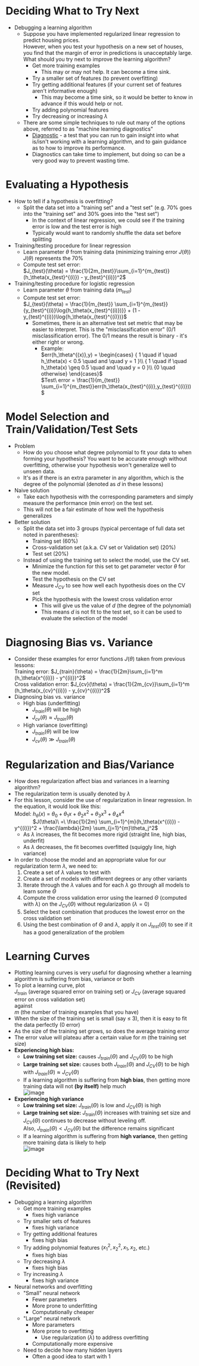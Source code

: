 # Deciding What to Try Next
- Debugging a learning algorithm
  - Suppose you have implemented regularized linear regression to predict housing prices.<br/>
    However, when you test your hypothesis on a new set of houses, you find that the margin of error in predictions is unacceptably large.<br/>
    What should you try next to improve the learning algorithm?
    - Get more training examples
      - This may or may not help. It can become a time sink.
    - Try a smaller set of features (to prevent overfitting)
    - Try getting additional features (if your current set of features aren't informative enough)
      - This may become a time sink, so it would be better to know in advance if this would help or not.
    - Try adding polynomial features
    - Try decreasing or increasing $\lambda$
  - There are some simple techniques to rule out many of the options above, referred to as "machine learning diagnostics"
    - <u>Diagnostic</u> - a test that you can run to gain insight into what is/isn't working with a learning algorithm, and to gain guidance as to how to improve its performance.
    - Diagnostics can take time to implement, but doing so can be a very good way to prevent wasting time.

# Evaluating a Hypothesis
- How to tell if a hypothesis is overfitting?
  - Split the data set into a "training set" and a "test set" (e.g. 70% goes into the "training set" and 30% goes into the "test set")
    - In the context of linear regression, we could see if the training error is low and the test error is high
    - Typically would want to randomly shuffle the data set before splitting
- Training/testing procedure for linear regression
  - Learn parameter $\theta$ from training data (minimizing training error $J(\theta)$)
    $J(\theta)$ represents the 70%
  - Compute test set error:<br/>
    $J_{test}(\theta) = \frac{1}{2m_{test}}\sum_{i=1}^{m_{test}}(h_\theta(x_{test}^{(i)}) - y_{test}^{(i)})^2$
- Training/testing procedure for logistic regression
  - Learn parameter $\theta$ from training data ($m_{test}$)
  - Compute test set error:<br/>
    $J_{test}(\theta) = \frac{1}{m_{test}} \sum_{i=1}^{m_{test}}{y_{test}^{(i)}\log{h_\theta(x_{test}^{(i)})}} + (1 - y_{test}^{(i)})\log{h_\theta(x_{test}^{(i)})}$
    - Sometimes, there is an alternative test set metric that may be easier to interpret. This is the "misclassification error" (0/1 misclassification error). The 0/1 means the result is binary - it's either right or wrong.
      - Example:<br/>
        $err(h_\theta^{(x)},y) = \begin{cases}
        {
          1 \quad if \quad h_\theta(x) < 0.5 \quad and \quad y = 1
        }\\
        {
          1 \quad if \quad h_\theta(x) \geq 0.5 \quad and \quad y = 0
        }\\
        {0 \quad otherwise}
        \end{cases}$<br/>
        $Test\ error = \frac{1}{m_{test}} \sum_{i=1}^{m_{test}}err(h_\theta(x_{test}^{(i)},y_{test}^{(i)}))$

# Model Selection and Train/Validation/Test Sets
- Problem
  - How do you choose what degree polynomial to fit your data to when forming your hypothesis? You want to be accurate enough without overfitting, otherwise your hypothesis won't generalize well to unseen data.
  - It's as if there is an extra parameter in any algorithm, which is the degree of the polynomial (denoted as $d$ in these lessons)
- Naive solution
  - Take each hypothesis with the corresponding parameters and simply measure the performance (min error) on the test set.
  - This will not be a fair estimate of how well the hypothesis generalizes
- Better solution
  - Split the data set into 3 groups (typical percentage of full data set noted in parentheses):
    - Training set (60%)
    - Cross-validation set (a.k.a. CV set or Validation set) (20%)
    - Test set (20%)
  - Instead of using the training set to select the model, use the CV set.
    - Minimize the function for this set to get parameter vector $\theta$ for the new model.
    - Test the hypothesis on the CV set
    - Measure $J_{CV}$ to see how well each hypothesis does on the CV set
    - Pick the hypothesis with the lowest cross validation error
      - This will give us the value of $d$ (the degree of the polynomial)
      - This means $d$ is not fit to the test set, so it can be used to evaluate the selection of the model

# Diagnosing Bias vs. Variance
- Consider these examples for error functions $J(\theta)$ taken from previous lessons:<br/>
  Training error: $J_{train}(\theta) = \frac{1}{2m}\sum_{i=1}^m (h_\theta(x^{(i)}) - y^{(i)})^2$<br/>
  Cross validation error: $J_{cv}(\theta) = \frac{1}{2m_{cv}}\sum_{i=1}^m (h_\theta(x_{cv}^{(i)}) - y_{cv}^{(i)})^2$
- Diagnosing bias vs. variance
  - High bias (underfitting)
    - $J_{train}(\theta)$ will be high
    - $J_{cv}(\theta) \approx J_{train}(\theta)$
  - High variance (overfitting)
    - $J_{train}(\theta)$ will be low
    - $J_{cv}(\theta) \gg J_{train}(\theta)$

# Regularization and Bias/Variance
- How does regularization affect bias and variances in a learning algorithm?
- The regularization term is usually denoted by $\lambda$
- For this lesson, consider the use of regularization in linear regression. In the equation, it would look like this:<br/>
  Model: $h_\theta(x)\ =\ \theta_0 + \theta_1x + \theta_2x^2 + \theta_3x^3 + \theta_4x^4$<br/>
  &emsp;&emsp;&emsp;&ensp;$J(\theta)\ =\ \frac{1}{2m} \sum_{i=1}^{m}(h_\theta(x^{(i)}) - y^{(i)})^2 + \frac{\lambda}{2m} \sum_{j=1}^{m}\theta_j^2$
  - As $\lambda$ increases, the fit becomes more rigid (straight line, high bias, underfit)
  - As $\lambda$ decreases, the fit becomes overfitted (squiggly line, high variance)
- In order to choose the model and an appropriate value for our regularization term $\lambda$, we need to:
  1. Create a set of $\lambda$ values to test with
  2. Create a set of models with different degrees or any other variants
  3. Iterate through the $\lambda$ values and for each $\lambda$  go through all models to learn some $\Theta$
  4. Compute the cross validation error using the learned $\Theta$ (computed with $\lambda$) on the $J_{CV}(\Theta)$ without regularization ($\lambda = 0$)
  5. Select the best combination that produces the lowest error on the cross validation set
  6. Using the best combination of $\Theta$ and $\lambda$, apply it on $J_{test}(\Theta)$ to see if it has a good generalization of the problem

# Learning Curves
- Plotting learning curves is very useful for diagnosing whether a learning algorithm is suffering from bias, variance or both
- To plot a learning curve, plot<br/>
  $J_{train}$ (average squared error on training set) or $J_{CV}$ (average squared error on cross validation set)<br/>
  against<br/>
  $m$ (the number of training examples that you have)
- When the size of the training set is small (say &leq; 3), then it is easy to fit the data perfectly (0 error)
- As the size of the training set grows, so does the average training error
- The error value will plateau after a certain value for $m$ (the training set size)
- **Experiencing high bias:**
  - **Low training set size:** causes $J_{train}(\Theta)$ and $J_{CV}(\Theta)$ to be high
  - **Large training set size:** causes both $J_{train}(\Theta)$ and $J_{CV}(\Theta)$ to be high with $J_{train}(\Theta) \approx J_{CV}(\Theta)$
  - If a learning algorithm is suffering from **high bias**, then getting more training data will not **(by itself)** help much<br/>
    ![image](learning_curve_high_bias.png)
- **Experiencing high variance**
  - **Low training set size:** $J_{train}(\Theta)$ is low and $J_{CV}(\Theta)$ is high
  - **Large training set size:** $J_{train}(\Theta)$ increases with training set size and $J_{CV}(\Theta)$ continues to decrease without leveling off.<br/>
    Also, $J_{train}(\Theta) \lt J_{CV}(\Theta)$ but the difference remains significant
  - If a learning algorithm is suffering from **high variance**, then getting more training data is likely to help<br/>
    ![image](learning_curve_high_variance.png)

# Deciding What to Try Next (Revisited)
- Debugging a learning algorithm
  - Get more training examples
    - fixes high variance
  - Try smaller sets of features
    - fixes high variance
  - Try getting additional features
    - fixes high bias
  - Try adding polynomial features ($x_1^2,x_2^2,x_1,x_2$, etc.)
    - fixes high bias
  - Try decreasing $\lambda$
    - fixes high bias
  - Try increasing $\lambda$
    - fixes high variance
- Neural networks and overfitting
  - "Small" neural network
    - Fewer parameters
    - More prone to underfitting
    - Computationally cheaper
  - "Large" neural network
    - More parameters
    - More prone to overfitting
      - Use regularization ($\lambda$) to address overfitting
    - Computationally more expensive
  - Need to decide how many hidden layers
    - Often a good idea to start with 1
